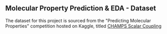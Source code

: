 ## Molecular Property Prediction & EDA - Dataset

The dataset for this project is sourced from the "Predicting Molecular Properties" competition hosted on Kaggle, titled [CHAMPS Scalar Coupling](https://www.kaggle.com/competitions/champs-scalar-coupling/data) 
